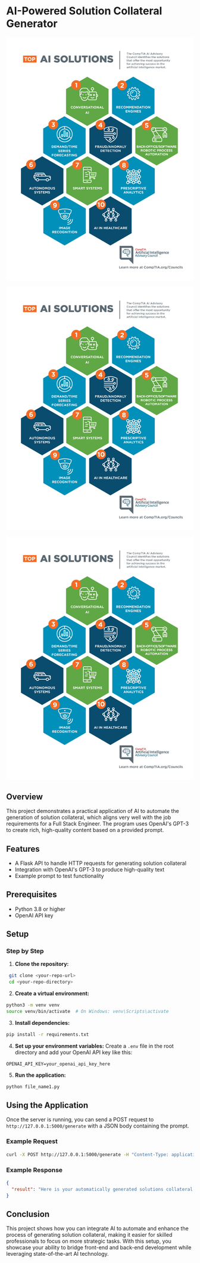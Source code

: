 # AI-Powered Solution Collateral Generator
![image](image.jpg)

![image](image.jpg)

![image](image.jpg)


## Overview
This project demonstrates a practical application of AI to automate the generation of solution collateral, which aligns very well with the job requirements for a Full Stack Engineer. The program uses OpenAI's GPT-3 to create rich, high-quality content based on a provided prompt.

## Features
- A Flask API to handle HTTP requests for generating solution collateral
- Integration with OpenAI's GPT-3 to produce high-quality text
- Example prompt to test functionality

## Prerequisites
- Python 3.8 or higher
- OpenAI API key

## Setup

### Step by Step

1. **Clone the repository:**
```bash
 git clone <your-repo-url>
 cd <your-repo-directory>
```

2. **Create a virtual environment:**
```bash
python3 -m venv venv
source venv/bin/activate  # On Windows: venv\Scripts\activate
```

3. **Install dependencies:**
```bash
pip install -r requirements.txt
```

4. **Set up your environment variables:**
Create a `.env` file in the root directory and add your OpenAI API key like this:
```
OPENAI_API_KEY=your_openai_api_key_here
```

5. **Run the application:**
```bash
python file_name1.py
```

## Using the Application

Once the server is running, you can send a POST request to `http://127.0.0.1:5000/generate` with a JSON body containing the prompt.

### Example Request
```bash
curl -X POST http://127.0.0.1:5000/generate -H "Content-Type: application/json" -d '{"prompt": "Generate solutions collateral for a product launch"}'
```

### Example Response
```json
{
  "result": "Here is your automatically generated solutions collateral..."
}
```

## Conclusion
This project shows how you can integrate AI to automate and enhance the process of generating solution collateral, making it easier for skilled professionals to focus on more strategic tasks. With this setup, you showcase your ability to bridge front-end and back-end development while leveraging state-of-the-art AI technology.

